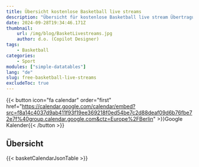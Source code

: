 ```yaml
---
title: Übersicht kostenlose Basketball live streams
description: "Übersicht für kostenlose Basketball live stream Übertragungen von magentasport, sportschau und anderen"
date: 2024-09-28T19:34:46.171Z
thumbnail:
    url: /img/blog/BasketLivestreams.jpg
    author: d.o. (Copilot Designer)
tags:
    - Basketball
categories:
    - Sport
modules: ["simple-datatables"]
lang: "de"
slug: free-basketball-live-streams
excludeToc: true
---
```


{{< button icon="fa calendar" order="first" href="https://calendar.google.com/calendar/embed?src=f8a14c4037d9ab411f93f19ee369218f0ed54be7c2d88deaf09d6b76fbe72e7f%40group.calendar.google.com&ctz=Europe%2FBerlin" >}}Google Kalender{{< /button >}}

## Übersicht

{{< basketCalendarJsonTable  >}}

<!-- 

{{< table sortable="true" paging="true" searchable="true" >}}
| Date  | Day | Time            | Teams                                      | Channel                                                                 |
|-------|-----|------------------|--------------------------------------------|-------------------------------------------------------------------------|
| 4 Oct | Fri | 18:00 – 19:30    | Boston Celtics vs. Denver Nuggets          | ran.de, ran App, Joyn                                                   |
| 4 Oct | Fri | 19:15 – 20:45    | Fenerbahce Beko Istanbul vs Olympiakos Piräus | magentasport.tv                                                         |
| 5 Oct | Sat | 17:45 – 19:15    | Eisbären Bremerhaven vs. HAKRO Merlins Crailsheim | [sportdeutschland.tv](https://sportdeutschland.tv/videos/basketball)    |
| 5 Oct | Sat | 18:45 – 20:15    | ART Giants Düsseldorf vs. Science City Jena | [sportdeutschland.tv](https://sportdeutschland.tv/videos/basketball)    |
| 5 Oct | Sat | 18:45 – 20:15    | BBC Bayreuth vs. Phoenix Hagen             | [sportdeutschland.tv](https://sportdeutschland.tv/videos/basketball)    |
| 5 Oct | Sat | 19:05 – 20:35    | Uni Baskets Münster vs. GIESSEN 46ers      | [sportdeutschland.tv](https://sportdeutschland.tv/videos/basketball)    |
| 6 Oct | Sun | 16:30 – 18:00    | Baskets Bonn vs Alba Berlin                | welt.tv                                                                 |
| 11 Oct| Fri | 20:15 – 21:45    | FC Barcelona vs ALBA BERLIN                | magentasport.tv                                                         |
| 13 Oct| Sun | 21:00 – 22:30    | New Orleans Pelicans at Miami Heat         | Live stream on ran.de, ran App and Joyn                                  |
| 16 Oct| Wed | 20:15 – 21:45    | FC Barcelona vs AS Monaco                  | magentasport.tv                                                         |
| 18 Oct| Fri | 19:45 – 21:15    | Roter Stern Belgrad vs FC Barcelona        | magentasport.tv                                                         |
| 20 Oct| Sun | 16:30 – 18:00    | Alba Berlin vs Niners Chemnitz             | welt.tv                                                                 |
| 25 Oct| Fri | 20:30 – 22:00    | FC Bayern München vs Olympiakos Piräus     | magentasport.tv                                                         |
| 27 Oct| Sun | 15:30 – 17:00    | Bayern München vs Würzburg Baskets         | welt.tv                                                                 |
| 30 Oct| Wed | 18:45 – 20:15    | Zalgiris Kaunas vs Roter Stern Belgrad     | magentasport.tv                                                         |
| 1 Nov | Fri | 19:45 – 21:15    | ASVEL Villeurbanne vs FC Bayern München    | magentasport.tv                                                         |
| 3 Nov | Sun | 15:30 – 17:00    | Syntainics MBC vs Baskets Oldenburg        | welt.tv                                                                 |
| 7 Nov | Thu | 18:45 – 20:15    | Deutschland vs Griechenland                | magentasport.tv                                                         |
| 8 Nov | Fri | 20:00 – 21:30    | Panathinaikos AKTOR Athen vs Olympiakos Piräus | magentasport.tv                                                         |
| 10 Nov| Sun | 15:30 – 17:00    | Niners Chemnitz vs Baskets Oldenburg       | welt.tv                                                                 |
| 10 Nov| Sun | 16:45 – 18:15    | Deutschland vs Tschechien                  | magentasport.tv                                                         |
| 13 Nov| Wed | 17:45 – 19:15    | Partizan Mozzart Bet Belgrad vs FC Barcelona | magentasport.tv                                                         |
| 15 Nov| Fri | 20:15 – 21:45    | Partizan Mozzart Bet Belgrad vs EA7 Emporio Armani Mailand | magentasport.tv                                                         |
| 17 Nov| Sun | 14:00 – 15:30    | SC Rasta Vechta vs Alba Berlin             | welt.tv                                                                 |
| 22 Nov| Fri | 19:00 – 20:30    | Schweden vs Deutschland                    | magentasport.tv                                                         |
| 22 Nov| Fri | 20:15 – 21:45    | FC Bayern München vs FC Barcelona          | magentasport.tv                                                         |
| 25 Nov| Mon | 19:00 – 20:30    | Deutschland vs Schweden                    | magentasport.tv                                                         |
| 29 Nov| Fri | 19:45 – 21:15    | Roter Stern Belgrad vs FC Bayern München   | magentasport.tv                                                         |
| 4 Dec | Wed | 20:30 – 22:00    | Virtus Segafredo Bologna vs ALBA BERLIN    | magentasport.tv                                                         |
| 6 Dec | Fri | 18:45 – 20:15    | AS Monaco vs ALBA BERLIN                   | magentasport.tv                                                         |
| 13 Dec| Fri | 20:15 – 21:45    | FC Barcelona vs EA7 Emporio Armani Mailand | magentasport.tv                                                         |
{{< /table >}} -->
